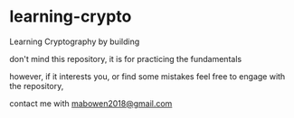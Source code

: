 # learning-crypto
Learning Cryptography by building

don't mind this repository, it is for practicing the fundamentals

however, if it interests you, or find some mistakes feel free to engage with the repository,

contact me with mabowen2018@gmail.com
